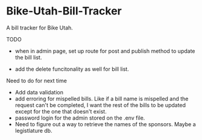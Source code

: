 # Bike-Utah-Bill-Tracker

A bill tracker for Bike Utah.

TODO

- when in admin page, set up route for post and publish method to update the bill list.

- add the delete funcitonality as well for bill list.

Need to do for next time

- Add data validation
- add erroring for mispelled bills. Like if a bill name is mispelled and the request can't be completed, I want the rest of the bills to be updated except for the one that doesn't exist.
- password login for the admin stored on the .env file.
- Need to figure out a way to retrieve the names of the sponsors. Maybe a legistlature db.
